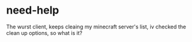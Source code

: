 # need-help
The wurst client, keeps cleaing my minecraft server's list, iv checked the clean up options, so what is it?
